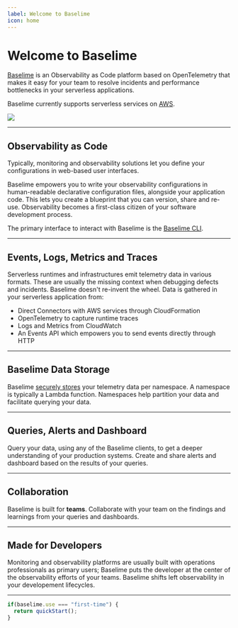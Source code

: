 ```yaml
---
label: Welcome to Baselime
icon: home
---
```

# Welcome to Baselime

[Baselime](https://baselime.io) is an Observability as Code platform based on OpenTelemetry that makes it easy for your team to resolve incidents and performance bottlenecks in your serverless applications.

Baselime currently supports serverless services on [AWS](https://aws.amazon.com/).

![](./assets/images/cli.svg)

---

## Observability as Code

Typically, monitoring and observability solutions let you define your configurations in web-based user interfaces.

Baselime empowers you to write your observability configurations in human-readable declarative configuration files, alongside your application code. This lets you create a blueprint that you can version, share and re-use. Observability becomes a first-class citizen of your software development process.

The primary interface to interact with Baselime is the [Baselime CLI](./cli/install.md).

---

## Events, Logs, Metrics and Traces

Serverless runtimes and infrastructures emit telemetry data in various formats. These are usually the missing context when debugging defects and incidents. Baselime doesn't re-invent the wheel. Data is gathered in your serverless application from:
- Direct Connectors with AWS services through CloudFormation
- OpenTelemetry to capture runtime traces
- Logs and Metrics from CloudWatch
- An Events API which empowers you to send events directly through HTTP

---

## Baselime Data Storage

Baselime [securely stores](./security/overview.md) your telemetry data per namespace. A namespace is typically a Lambda function. Namespaces help partition your data and facilitate querying your data.

---

## Queries, Alerts and Dashboard

Query your data, using any of the Baselime clients, to get a deeper understanding of your production systems. Create and share alerts and dashboard based on the results of your queries.

---

## Collaboration

Baselime is built for **teams**. Collaborate with your team on the findings and learnings from your queries and dashboards.

---

## Made for Developers

Monitoring and observability platforms are usually built with operations professionals as primary users; Baselime puts the developer at the center of the observability efforts of your teams. Baselime shifts left observability in your developement lifecycles.

---

```js # :icon-code: quick-start.js
if(baselime.use === "first-time") {
  return quickStart();
}
```

